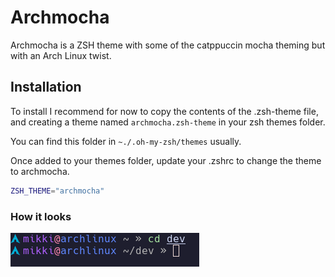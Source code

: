 # Archmocha

Archmocha is a ZSH theme with some of the catppuccin mocha theming but with an Arch Linux twist.

## Installation

To install I recommend for now to copy the contents of the .zsh-theme file, and creating a theme named `archmocha.zsh-theme` in your zsh themes folder.

You can find this folder in `~./.oh-my-zsh/themes` usually.

Once added to your themes folder, update your .zshrc to change the theme to archmocha.

```zsh
ZSH_THEME="archmocha"
```

### How it looks

![Prompt look](./assets/prompt_look.png)
